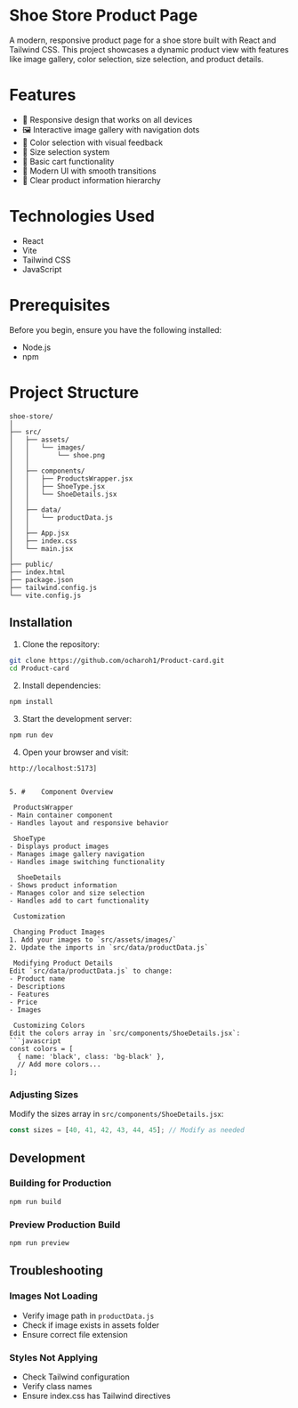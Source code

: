  #  Shoe Store Product Page

A modern, responsive product page for a shoe store built with React and Tailwind CSS. This project showcases a dynamic product view with features like image gallery, color selection, size selection, and product details.

#  Features

- 📱 Responsive design that works on all devices
- 🖼️ Interactive image gallery with navigation dots
- 🎨 Color selection with visual feedback
- 📏 Size selection system
- 🛒 Basic cart functionality
- 💅 Modern UI with smooth transitions
- 🎯 Clear product information hierarchy

#  Technologies Used

- React
- Vite
- Tailwind CSS
- JavaScript 

 # Prerequisites

Before you begin, ensure you have the following installed:
- Node.js 
- npm 
#  Project Structure

```
shoe-store/
│
├── src/
│   ├── assets/
│   │   └── images/
│   │       └── shoe.png
│   │
│   ├── components/
│   │   ├── ProductsWrapper.jsx
│   │   ├── ShoeType.jsx
│   │   └── ShoeDetails.jsx
│   │
│   ├── data/
│   │   └── productData.js
│   │
│   ├── App.jsx
│   ├── index.css
│   └── main.jsx
│
├── public/
├── index.html
├── package.json
├── tailwind.config.js
└── vite.config.js
```

## Installation

1. Clone the repository:
```bash
git clone https://github.com/ocharoh1/Product-card.git
cd Product-card
```

2. Install dependencies:
```bash
npm install
```

3. Start the development server:
```bash
npm run dev
```

4. Open your browser and visit:

```console
http://localhost:5173]
```
```

5. #    Component Overview

 ProductsWrapper
- Main container component
- Handles layout and responsive behavior

 ShoeType
- Displays product images
- Manages image gallery navigation
- Handles image switching functionality

  ShoeDetails
- Shows product information
- Manages color and size selection
- Handles add to cart functionality

 Customization

 Changing Product Images
1. Add your images to `src/assets/images/`
2. Update the imports in `src/data/productData.js`

 Modifying Product Details
Edit `src/data/productData.js` to change:
- Product name
- Descriptions
- Features
- Price
- Images

 Customizing Colors
Edit the colors array in `src/components/ShoeDetails.jsx`:
```javascript
const colors = [
  { name: 'black', class: 'bg-black' },
  // Add more colors...
];
```

### Adjusting Sizes
Modify the sizes array in `src/components/ShoeDetails.jsx`:
```javascript
const sizes = [40, 41, 42, 43, 44, 45]; // Modify as needed
```

## Development

### Building for Production
```bash
npm run build
```

### Preview Production Build
```bash
npm run preview
```

## Troubleshooting

### Images Not Loading
- Verify image path in `productData.js`
- Check if image exists in assets folder
- Ensure correct file extension

### Styles Not Applying
- Check Tailwind configuration
- Verify class names
- Ensure index.css has Tailwind directives



